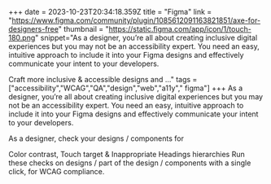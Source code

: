 +++
date = 2023-10-23T20:34:18.359Z
title = "Figma"
link = "https://www.figma.com/community/plugin/1085612091163821851/axe-for-designers-free"
thumbnail = "https://static.figma.com/app/icon/1/touch-180.png"
snippet="As a designer, you’re all about creating inclusive digital experiences but you may not be an accessibility expert. You need an easy, intuitive approach to include it into your Figma designs and effectively communicate your intent to your developers.

Craft more inclusive & accessible designs and ..."
tags = ["accessibility","WCAG","QA","design","web","a11y"," figma"]
+++
As a designer, you’re all about creating inclusive digital experiences but you may not be an accessibility expert. You need an easy, intuitive approach to include it into your Figma designs and effectively communicate your intent to your developers.

As a designer, check your designs / components for 

Color contrast, 
Touch target & 
Inappropriate Headings hierarchies
Run these checks on designs / part of the design / components with a single click, for WCAG compliance.
